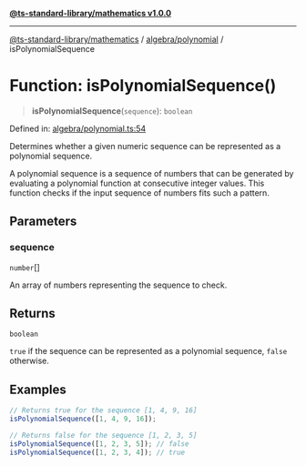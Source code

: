[**@ts-standard-library/mathematics v1.0.0**](../../../README.md)

***

[@ts-standard-library/mathematics](../../../README.md) / [algebra/polynomial](../README.md) / isPolynomialSequence

# Function: isPolynomialSequence()

> **isPolynomialSequence**(`sequence`): `boolean`

Defined in: [algebra/polynomial.ts:54](https://github.com/gabaudette/ts-stdlib/blob/ea80ba1db09c741e99f8cb19e94e5a29b81b623b/packages/mathematics/src/algebra/polynomial.ts#L54)

Determines whether a given numeric sequence can be represented as a polynomial sequence.

A polynomial sequence is a sequence of numbers that can be generated by evaluating a polynomial function at consecutive integer values.
This function checks if the input sequence of numbers fits such a pattern.

## Parameters

### sequence

`number`[]

An array of numbers representing the sequence to check.

## Returns

`boolean`

`true` if the sequence can be represented as a polynomial sequence,
 `false` otherwise.

## Examples

```ts
// Returns true for the sequence [1, 4, 9, 16]
isPolynomialSequence([1, 4, 9, 16]);
```

```ts
// Returns false for the sequence [1, 2, 3, 5]
isPolynomialSequence([1, 2, 3, 5]); // false
isPolynomialSequence([1, 2, 3, 4]); // true
```
